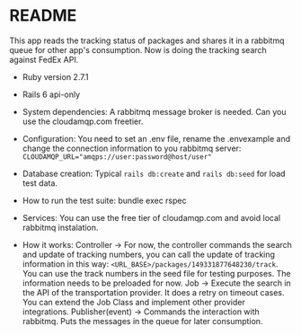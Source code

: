 # README

This app reads the tracking status of packages and shares it in a rabbitmq queue for other app's consumption. Now is doing the tracking search against FedEx API.

* Ruby version 2.7.1

* Rails 6 api-only

* System dependencies:
  A rabbitmq message broker is needed. Can you use the cloudamqp.com freetier.

* Configuration:
  You need to set an .env file, rename the .envexample and change the connection information to you rabbitmq server:
  `CLOUDAMQP_URL="amqps://user:password@host/user"`

* Database creation:
Typical `rails db:create` and `rails db:seed` for load test data.

* How to run the test suite:
bundle exec rspec

* Services:
You can use the free tier of cloudamqp.com and avoid local rabbitmq instalation.

* How it works:
Controller -> For now, the controller commands the search and update of tracking numbers, you can call the update of tracking information in this way: `<URL_BASE>/packages/149331877648230/track`.
You can use the track numbers in the seed file for testing purposes. The information needs to be preloaded for now.
Job -> Execute the search in the API of the transportation provider. It does a retry on timeout cases. You can extend the Job Class and implement other provider integrations.
Publisher(event) -> Commands the interaction with rabbitmq. Puts the messages in the queue for later consumption.
